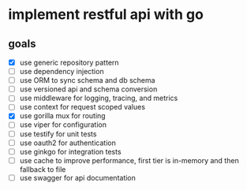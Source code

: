 # implement restful api with go

## goals

- [x] use generic repository pattern
- [ ] use dependency injection
- [ ] use ORM to sync schema and db schema
- [ ] use versioned api and schema conversion
- [ ] use middleware for logging, tracing, and metrics
- [ ] use context for request scoped values
- [x] use gorilla mux for routing
- [ ] use viper for configuration
- [ ] use testify for unit tests
- [ ] use oauth2 for authentication
- [ ] use ginkgo for integration tests
- [ ] use cache to improve performance, first tier is in-memory and then fallback to file
- [ ] use swagger for api documentation
